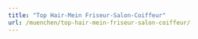 ```yaml
---
title: "Top Hair-Mein Friseur-Salon-Coiffeur"
url: /muenchen/top-hair-mein-friseur-salon-coiffeur/
---
```

